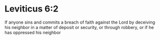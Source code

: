 # Leviticus 6:2

If anyone sins and commits a breach of faith against the Lord by deceiving his neighbor in a matter of deposit or security, or through robbery, or if he has oppressed his neighbor
